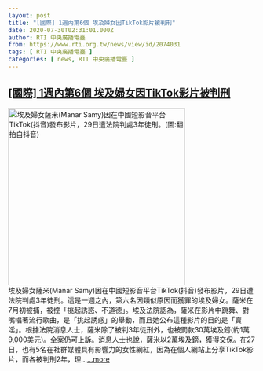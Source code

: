 ```yaml
---
layout: post
title: "[國際] 1週內第6個 埃及婦女因TikTok影片被判刑"
date: 2020-07-30T02:31:01.000Z
author: RTI 中央廣播電臺
from: https://www.rti.org.tw/news/view/id/2074031
tags: [ RTI 中央廣播電臺 ]
categories: [ news, RTI 中央廣播電臺 ]
---
```

<!--1596076261000-->
[[國際] 1週內第6個 埃及婦女因TikTok影片被判刑](https://www.rti.org.tw/news/view/id/2074031)
------

<div>
<img src="https://static.rti.org.tw/assets/thumbnails/2020/07/30/d94c5edd8a6be9ba216604d9633b838e.jpg" width="360" alt="埃及婦女薩米(Manar Samy)因在中國短影音平台TikTok(抖音)發布影片，29日遭法院判處3年徒刑。(圖:翻拍自抖音)" title="埃及婦女薩米(Manar Samy)因在中國短影音平台TikTok(抖音)發布影片，29日遭法院判處3年徒刑。(圖:翻拍自抖音)"><br>埃及婦女薩米(Manar Samy)因在中國短影音平台TikTok(抖音)發布影片，29日遭法院判處3年徒刑。這是一週之內，第六名因類似原因而獲罪的埃及婦女。薩米在7月初被捕，被控「挑起誘惑、不道德」。埃及法院認為，薩米在影片中跳舞、對嘴唱著流行歌曲，是「挑起誘惑」的舉動，而且她公布這種影片的目的是「賣淫」。根據法院消息人士，薩米除了被判3年徒刑外，也被罰款30萬埃及鎊(約1萬9,000美元)。全案仍可上訴。消息人士也說，薩米以2萬埃及鎊，獲得交保。在27日，也有5名在社群媒體具有影響力的女性網紅，因為在個人網站上分享TikTok影片，而各被判刑2年，理...<a target="_blank" href="https://www.rti.org.tw/news/view/id/2074031">...more</a>
</div>
